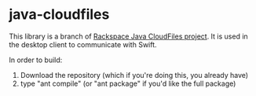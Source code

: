 java-cloudfiles
===============

This library is a branch of [Rackspace Java CloudFiles project](https://github.com/rackerlabs/java-cloudfiles]). It is used in the desktop client to communicate with Swift.

In order to build:

1)  Download the repository (which if you're doing this, you already have)
2)  type "ant compile" (or "ant package" if you'd like the full package)
